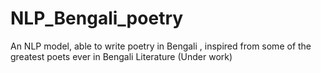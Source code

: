 # NLP_Bengali_poetry
An NLP model, able to write poetry in Bengali , inspired from some of the greatest poets ever in Bengali Literature
(Under work)
